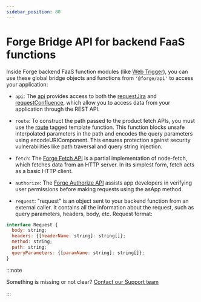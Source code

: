 ```yaml
---
sidebar_position: 80
---
```


# Forge Bridge API for backend FaaS functions

Inside Forge backend FaaS function modules (like [Web Trigger](./web-triggers/)), you can use these global  bridge objects and functions from `'@forge/api'` to access your application:

- `api`: The [api](https://developer.atlassian.com/platform/forge/apis-reference/fetch-api-product.requestjira/) provides access to both the [requestJira](https://developer.atlassian.com/platform/forge/apis-reference/fetch-api-product.requestjira/) and [requestConfluence](https://developer.atlassian.com/platform/forge/apis-reference/fetch-api-product.requestconfluence/), which allow you to access data from your application through the REST API.
 
- `route`: To construct the path passed to the product fetch APIs, you must use the [route](https://developer.atlassian.com/platform/forge/apis-reference/fetch-api-product.requestjira/#path-construction--route-) tagged template function. This function blocks unsafe interpolated parameters in the path and encodes the query parameters using encodeURIComponent. This ensures protection against security vulnerabilities like path traversal and query string injection.

- `fetch`: The [Forge Fetch API](https://developer.atlassian.com/platform/forge/runtime-reference/fetch-api/) is a partial implementation of node-fetch, which fetches data from an HTTP server. In its simplest form, fetch acts as a basic HTTP client.

- `authorize`: The [Forge Authorize API](https://developer.atlassian.com/platform/forge/runtime-reference/authorize-api/) assists app developers in verifying user permissions before making requests using the asApp method. 

- `request`: "request" is an object sent to your backend function from an external caller. It contains all the information about the request, such as query parameters, headers, body, etc.
Request format:

```javascript
interface Request {
  body: string;
  headers: {[headerName: string]: string[]};
  method: string;
  path: string;
  queryParameters: {[paramName: string]: string[]};
}
```


:::note

Something is missing or not clear? [Contact our Support team](../ask-for-help/)

:::